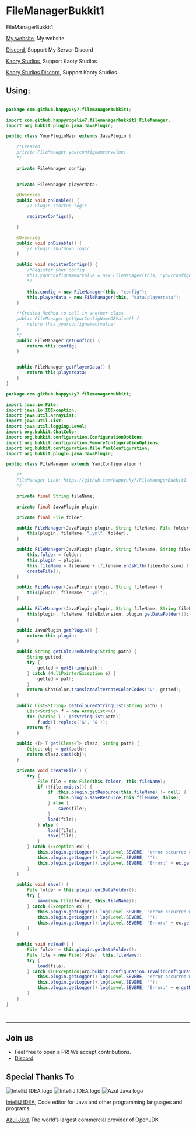 # FileManagerBukkit1
FileManagerBukkit1

[My website](https://happyrogelio7.xyz), My website 

[Discord](https://discord.gg/3EebYUyeUX), Support My Server Discord

[Kaory Studios](https://kaorystudios.xyz), Support Kaoty Studios

[Kaory Studios Discord](https://discord.gg/Gw7m8kC), Support Kaoty Studios

## Using:
```java

package com.github.happyuky7.filemanagerbukkit1;

import com.github.happyrogelio7.filemanagerbukkit1.FileManager;
import org.bukkit.plugin.java.JavaPlugin;

public class YourPluginMain extends JavaPlugin {

    /*Created 
    private FileManager yourconfignameorvalue;
    */
    
    private FileManager config;
    

    private FileManager playerdata;

    @Override
    public void onEnable() {
        // Plugin startup logic

        registerConfigs();

    }

    @Override
    public void onDisable() {
        // Plugin shutdown logic
    }

    public void registerConfigs() {
        /*Register your config
        this.yourconfignameorvalue = new FileManager(this, "yourconfignameorvalue");
        */
        
        this.config = new FileManager(this, "config");
        this.playerdata = new FileManager(this, "data/playerdata");
    }

    /*Created Method to call in another class
    public FileManager getYpurConfigNameORValue() {
        return this.yourconfignameorvalue;
    }
    */
    public FileManager getConfig() {
        return this.config;
    }


    public FileManager getPlayerData() {
        return this.playerdata;
    }
}


```


```java
package com.github.happyuky7.filemanagerbukkit1;

import java.io.File;
import java.io.IOException;
import java.util.ArrayList;
import java.util.List;
import java.util.logging.Level;
import org.bukkit.ChatColor;
import org.bukkit.configuration.ConfigurationOptions;
import org.bukkit.configuration.MemoryConfigurationOptions;
import org.bukkit.configuration.file.YamlConfiguration;
import org.bukkit.plugin.java.JavaPlugin;

public class FileManager extends YamlConfiguration {

    /*
    FileManager Link: https://github.com/Happyuky7/FileManagerBukkit1
    */

    private final String fileName;

    private final JavaPlugin plugin;

    private final File folder;

    public FileManager(JavaPlugin plugin, String fileName, File folder) {
        this(plugin, fileName, ".yml", folder);
    }

    public FileManager(JavaPlugin plugin, String filename, String fileextension, File folder) {
        this.folder = folder;
        this.plugin = plugin;
        this.fileName = filename + (filename.endsWith(fileextension) ? "" : fileextension);
        createFile();
    }

    public FileManager(JavaPlugin plugin, String fileName) {
        this(plugin, fileName, ".yml");
    }

    public FileManager(JavaPlugin plugin, String fileName, String fileExtension) {
        this(plugin, fileName, fileExtension, plugin.getDataFolder());
    }

    public JavaPlugin getPlugin() {
        return this.plugin;
    }

    public String getColouredString(String path) {
        String getted;
        try {
            getted = getString(path);
        } catch (NullPointerException e) {
            getted = path;
        }
        return ChatColor.translateAlternateColorCodes('&', getted);
    }

    public List<String> getColouredStringList(String path) {
        List<String> f = new ArrayList<>();
        for (String l : getStringList(path))
            f.add(l.replace('&', '&'));
        return f;
    }

    public <T> T get(Class<T> clazz, String path) {
        Object obj = get(path);
        return clazz.cast(obj);
    }

    private void createFile() {
        try {
            File file = new File(this.folder, this.fileName);
            if (!file.exists()) {
                if (this.plugin.getResource(this.fileName) != null) {
                    this.plugin.saveResource(this.fileName, false);
                } else {
                    save(file);
                }
                load(file);
            } else {
                load(file);
                save(file);
            }
        } catch (Exception ex) {
            this.plugin.getLogger().log(Level.SEVERE, "error occurred creating the " + this.fileName + " file");
            this.plugin.getLogger().log(Level.SEVERE, "");
            this.plugin.getLogger().log(Level.SEVERE, "Error:" + ex.getMessage());
        }
    }

    public void save() {
        File folder = this.plugin.getDataFolder();
        try {
            save(new File(folder, this.fileName));
        } catch (Exception ex) {
            this.plugin.getLogger().log(Level.SEVERE, "error occurred while saving the " + this.fileName + " file");
            this.plugin.getLogger().log(Level.SEVERE, "");
            this.plugin.getLogger().log(Level.SEVERE, "Error:" + ex.getMessage());
        }
    }

    public void reload() {
        File folder = this.plugin.getDataFolder();
        File file = new File(folder, this.fileName);
        try {
            load(file);
        } catch (IOException|org.bukkit.configuration.InvalidConfigurationException e) {
            this.plugin.getLogger().log(Level.SEVERE, "error occurred while reloading the " + this.fileName + " file");
            this.plugin.getLogger().log(Level.SEVERE, "");
            this.plugin.getLogger().log(Level.SEVERE, "Error:" + e.getMessage());
        }
    }
}




```

---

## Join us

* Feel free to open a PR! We accept contributions.
* [Discord](https://discord.gg/3EebYUyeUX)

## Special Thanks To

![IntelliJ IDEA logo](https://resources.jetbrains.com/storage/products/company/brand/logos/IntelliJ_IDEA_icon.png?size=100px)
![IntelliJ IDEA logo](https://resources.jetbrains.com/storage/products/company/brand/logos/IntelliJ_IDEA.png)
![Azul Java logo](https://www.azul.com/wp-content/themes/azul/dist/img/logo.svg)


[IntelliJ IDEA](https://www.jetbrains.com/idea/), Code editor for Java and other programming languages and programs.

[Azul Java](https://www.azul.com/) The world’s largest commercial provider of OpenJDK
